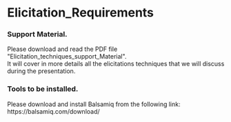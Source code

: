# Elicitation_Requirements


<h3>Support Material.</h3>
Please download and read the PDF file "Elicitation_techniques_support_Material".<br />
It will cover in more details all the elicitations techniques that we will discuss during the presentation.<br />

<h3>Tools to be installed.</h3>
Please download and install Balsamiq from the following link:<br />
https://balsamiq.com/download/
